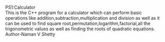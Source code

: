 PS1:Calculator
<br>
This is the C++ program for a calculator which can perform basic operations like addition,subtraction,multiplication and division as well as it can be used to find square root,permutation,logarithm,factorial,all the trigonometric values as well as finding the roots of quadratic equations.
<br>
Author-Naman V Shetty
